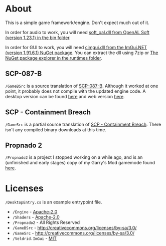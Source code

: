 # About

This is a simple game framework/engine. Don't expect much out of it.

In order for audio to work, you will need [soft_oal.dll from OpenAL Soft (version 1.23.1) in the bin folder](https://github.com/kcat/openal-soft/releases/tag/1.23.1).

In order for GUI to work, you will need [cimgui.dll from the ImGui.NET (version 1.91.6.1) NuGet package](https://www.nuget.org/packages/ImGui.NET/1.91.6.1). You can extract the dll using 7zip or [The NuGet package explorer in the runtimes folder](https://nuget.info/packages/ImGui.NET/1.91.6.1).

## SCP-087-B

`/GameBSrc` is a source translation of [SCP-087-B](https://www.scpcbgame.com/scp-087-b.html).
Although it worked at one point, it probably does not compile with the updated engine code. A desktop version can be found [here](https://virtualwebsite.net/files/087B_REMAKE.zip) and web version [here](https://virtualwebsite.net/087b/).

## SCP - Containment Breach

`/GameSrc` is a partial source translation of [SCP - Containment Breach](https://github.com/Regalis11/scpcb).
There isn't any compiled binary downloads at this time.

## Propnado 2

`/Propnado2` is a project I stopped working on a while ago, and is an (unfinished and early stages) copy of my Garry's Mod gamemode found [here](https://steamcommunity.com/sharedfiles/filedetails/?id=2306824359).

# Licenses

`/DesktopEntry.cs` is an example entrypoint file.

- `/Engine` - [Apache-2.0](https://www.apache.org/licenses/LICENSE-2.0)
- `/Shaders` - [Apache-2.0](https://www.apache.org/licenses/LICENSE-2.0)
- `/Propnado2` - All Rights Reserved
- `/GameBSrc` - http://creativecommons.org/licenses/by-sa/3.0/
- `/GameSrc` - http://creativecommons.org/licenses/by-sa/3.0/
- `/Veldrid.ImGui` - [MIT](https://github.com/veldrid/veldrid/blob/master/LICENSE)